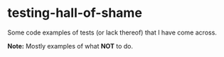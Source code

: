 # testing-hall-of-shame

Some code examples of tests (or lack thereof) that I have come across.

**Note:** Mostly examples of what **NOT** to do.